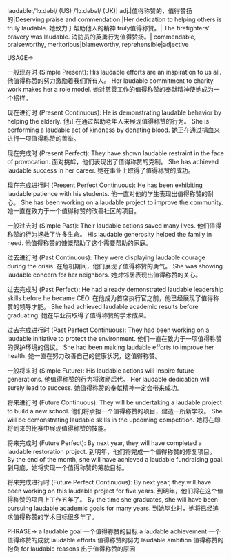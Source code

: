 laudable:/ˈlɔːdəbl/ (US) /ˈlɔːdəbəl/ (UK)| adj.|值得称赞的，值得赞扬的|Deserving praise and commendation.|Her dedication to helping others is truly laudable. 她致力于帮助他人的精神 truly值得称赞。|
The firefighters’ bravery was laudable. 消防员的英勇行为值得赞扬。|
commendable, praiseworthy, meritorious|blameworthy, reprehensible|adjective


USAGE->

一般现在时 (Simple Present):
His laudable efforts are an inspiration to us all.  他值得称赞的努力激励着我们所有人。
Her laudable commitment to charity work makes her a role model. 她对慈善工作的值得称赞的奉献精神使她成为一个榜样。

现在进行时 (Present Continuous):
He is demonstrating laudable behavior by helping the elderly. 他正在通过帮助老年人来展现值得称赞的行为。
She is performing a laudable act of kindness by donating blood. 她正在通过捐血来进行一项值得称赞的善举。

现在完成时 (Present Perfect):
They have shown laudable restraint in the face of provocation. 面对挑衅，他们表现出了值得称赞的克制。
She has achieved laudable success in her career. 她在事业上取得了值得称赞的成功。

现在完成进行时 (Present Perfect Continuous):
He has been exhibiting laudable patience with his students. 他一直对他的学生表现出值得称赞的耐心。
She has been working on a laudable project to improve the community. 她一直在致力于一个值得称赞的改善社区的项目。

一般过去时 (Simple Past):
Their laudable actions saved many lives.  他们值得称赞的行为拯救了许多生命。
His laudable generosity helped the family in need. 他值得称赞的慷慨帮助了这个需要帮助的家庭。


过去进行时 (Past Continuous):
They were displaying laudable courage during the crisis. 在危机期间，他们展现了值得称赞的勇气。
She was showing laudable concern for her neighbors. 她对邻居表现出值得称赞的关心。

过去完成时 (Past Perfect):
He had already demonstrated laudable leadership skills before he became CEO. 在他成为首席执行官之前，他已经展现了值得称赞的领导才能。
She had achieved laudable academic results before graduating. 她在毕业前取得了值得称赞的学术成果。


过去完成进行时 (Past Perfect Continuous):
They had been working on a laudable initiative to protect the environment.  他们一直在致力于一项值得称赞的保护环境的倡议。
She had been making laudable efforts to improve her health. 她一直在努力改善自己的健康状况，这值得称赞。

一般将来时 (Simple Future):
His laudable actions will inspire future generations.  他值得称赞的行为将激励后代。
Her laudable dedication will surely lead to success. 她值得称赞的奉献精神一定会带来成功。


将来进行时 (Future Continuous):
They will be undertaking a laudable project to build a new school. 他们将承担一个值得称赞的项目，建造一所新学校。
She will be demonstrating laudable skills in the upcoming competition. 她将在即将到来的比赛中展现值得称赞的技能。


将来完成时 (Future Perfect):
By next year, they will have completed a laudable restoration project. 到明年，他们将完成一个值得称赞的修复项目。
By the end of the month, she will have achieved a laudable fundraising goal. 到月底，她将实现一个值得称赞的筹款目标。

将来完成进行时 (Future Perfect Continuous):
By next year, they will have been working on this laudable project for five years. 到明年，他们将在这个值得称赞的项目上工作五年了。
By the time she graduates, she will have been pursuing laudable academic goals for many years. 到她毕业时，她将已经追求值得称赞的学术目标很多年了。


PHRASE->
a laudable goal  一个值得称赞的目标
a laudable achievement  一个值得称赞的成就
laudable efforts  值得称赞的努力
laudable ambition  值得称赞的抱负
for laudable reasons  出于值得称赞的原因
